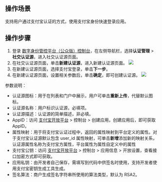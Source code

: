 ## 操作场景
支持用户通过支付宝认证的方式，使用支付宝身份快速登录应用。

## 操作步骤
1. 登录 [数字身份管控平台（公众版）控制台](https://console.cloud.tencent.com/ciam)，在左侧导航栏，选择**认证管理** > **社交认证源**，进入社交认证源页面。
2. 在社交认证源页面，单击**新建认证源**，进入新建认证源页面。
 ![](https://main.qcloudimg.com/raw/24ecbeb720a568efe8101f756e072af6.png)
3. 在新建认证源页面，选择支付宝登录，单击**下一步**。
4. 在新建认证源页面，设置相关参数后，单击**确定**，即可创建认证源。
 ![](https://main.qcloudimg.com/raw/3d6d4fb7289ecb379329cf1a0edb7030.png) 
 
参数说明：
- 认证源图标：用于在列表和门户中展示，用户可单击**重新上传**，代替默认图标。
- 认证源名称：用户标识认证源，必填项。
- 认证源描述：认证源的简单描述，非必填。
- AppID：访问 [支付宝开放平台](https://open.alipay.com/) > 控制台 > 创建应用，创建应用后，即可获取 AppID。
- 属性映射：用于将支付宝认证过程中，返回的属性映射到平台定义的属性。对于支付宝认证源默认包含 user_id 属性映射，可单击**新增**添加新的映射关系，认证源属性名称为支付宝方属性，平台属性为属性自定义中的属性
- 支付宝公钥：访问 [支付宝开放平台](https://open.alipay.com/) > 控制台 > 应用信息 > 开放设置，查看接口加密方式即可获取。
- 应用私钥：由开发者自己保存，需填写到代码中供签名时使用，支持开发者使用支付宝密钥生成工具生成。
- 签名算法：商户生成签名字符串所使用的算法类型，默认为 RSA2。
